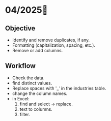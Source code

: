 # 04/2025📎

## Objective
- Identify and remove duplicates, if any.
- Formatting (capitalization, spacing, etc.).
- Remove or add columns.

## Workflow
   - Check the data.
   - find distinct values.
   - Replace spaces with '_' in the industries table.
   - change the column names.
   - in Excel:
      1. find and select -> replace.
      2. text to columns.
      3. filter.
